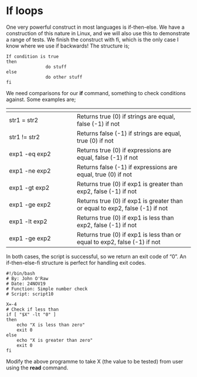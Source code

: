 # If loops

One very powerful construct in most languages is if-then-else. We have a construction of this nature in Linux, and we will also use this to demonstrate a range of tests. We finish the construct with fi, which is the only case I know where we use if backwards! The structure is;

```
If condition is true
then
               do stuff
else
               do other stuff
fi
```

&#x20;We need comparisons for our **if** command, something to check conditions against. Some examples are;

<table data-header-hidden><thead><tr><th width="169"></th><th></th></tr></thead><tbody><tr><td>str1 = str2</td><td>Returns true (0) if strings are equal, false (-1) if not</td></tr><tr><td>str1 != str2</td><td>Returns false (-1) if strings are equal, true (0) if not</td></tr><tr><td>exp1 -eq exp2</td><td>Returns true (0) if expressions are equal, false (-1) if not</td></tr><tr><td>exp1 -ne exp2</td><td>Returns false (-1) if expressions are equal, true (0) if not</td></tr><tr><td>exp1 -gt exp2</td><td>Returns true (0) if exp1 is greater than exp2, false (-1) if not</td></tr><tr><td>exp1 -ge exp2</td><td>Returns true (0) if exp1 is greater than or equal to exp2, false (-1) if not</td></tr><tr><td>exp1 -lt exp2</td><td>Returns true (0) if exp1 is less than exp2, false (-1) if not</td></tr><tr><td>exp1 -ge exp2</td><td>Returns true (0) if exp1 is less than or equal to exp2, false (-1) if not</td></tr></tbody></table>

In both cases, the script is successful, so we return an exit code of “0”. An if-then-else-fi structure is perfect for handling exit codes.

```
#!/bin/bash
# By: John O'Raw
# Date: 24NOV19
# Function: Simple number check
# Script: script10

X=-4
# Check if less than
if [ "$X" -lt "0" ]
then
    echo "X is less than zero"
    exit 0
else
    echo "X is greater than zero"
    exit 0
fi

```

Modify the above programme to take X (the value to be tested) from user using the **read** command.
